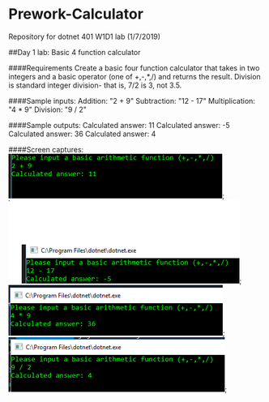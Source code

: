 # Prework-Calculator
Repository for dotnet 401 W1D1 lab (1/7/2019)

##Day 1 lab: Basic 4 function calculator

####Requirements
Create a basic four function calculator that takes in two integers and a basic operator (one of +,-,*,/) and returns the result. Division is standard integer division- that is, 7/2 is 3, not 3.5.

####Sample inputs:
Addition: "2 + 9"
Subtraction: "12 - 17"
Multiplication: "4 * 9"
Division: "9 / 2"

####Sample outputs:
Calculated answer: 11
Calculated answer: -5
Calculated answer: 36
Calculated answer: 4

####Screen captures:
![Picture of addition of 2 and 9](https://github.com/Dervival/Prework-Calculator/blob/master/Addition.PNG);
![Picture of subtraction of 17 from 12](https://github.com/Dervival/Prework-Calculator/blob/master/Subtraction.PNG);
![Picture of multiplication of 4 and 9](https://github.com/Dervival/Prework-Calculator/blob/master/Multiplication.PNG);
![Picture of division of 9 by 2](https://github.com/Dervival/Prework-Calculator/blob/master/Division.PNG);